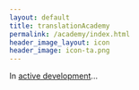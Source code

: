 ```yaml
---
layout: default
title: translationAcademy
permalink: /academy/index.html
header_image_layout: icon
header_image: icon-ta.png
---
```


In [active development](https://door43.org/en/ta)...
